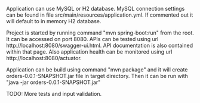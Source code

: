 Application can use MySQL or H2 database. MySQL connection settings can be found in file src/main/resources/application.yml.
If commented out it will default to in memory H2 database.

Project is started by running command "mvn spring-boot:run" from the root. It can be accessed on port 8080.
APIs can be tested using url http://localhost:8080/swagger-ui.html. API documentation is also contained within that page.
Also application health can be monitored using url http://localhost:8080/actuator.

Application can be build using command "mvn package" and it will create orders-0.0.1-SNAPSHOT.jar file in target directory.
Then it can be run with "java -jar orders-0.0.1-SNAPSHOT.jar"


TODO: More tests and input validation.

